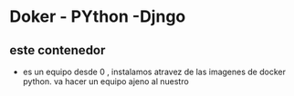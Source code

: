 # Doker - PYthon -Djngo

## este contenedor

- es un equipo desde 0 , instalamos atravez de las imagenes de docker python. va hacer un equipo ajeno al nuestro
